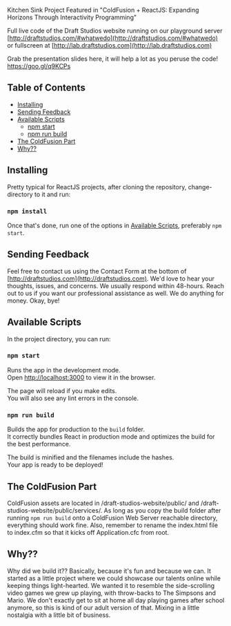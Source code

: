 Kitchen Sink Project Featured in "ColdFusion + ReactJS: Expanding Horizons Through Interactivity Programming"

Full live code of the Draft Studios website running on our playground server [http://draftstudios.com/#whatwedo](http://draftstudios.com/#whatwedo) or fullscreen at [http://lab.draftstudios.com](http://lab.draftstudios.com)

Grab the presentation slides here, it will help a lot as you peruse the code! https://goo.gl/q9KCPs

## Table of Contents

- [Installing](#installing)
- [Sending Feedback](#sending-feedback)
- [Available Scripts](#available-scripts)
  - [npm start](#npm-start)
  - [npm run build](#npm-run-build)
- [The ColdFusion Part](#the-coldfusion-part)
- [Why??](#why)
  
## Installing

Pretty typical for ReactJS projects, after cloning the repository, change-directory to it and run:

### `npm install`

Once that's done, run one of the options in [Available Scripts](#available-scripts), preferably `npm start`.

## Sending Feedback

Feel free to contact us using the Contact Form at the bottom of [http://draftstudios.com](http://draftstudios.com). We'd love to hear your thoughts, issues, and concerns. We usually respond within 48-hours. Reach out to us if you want our professional assistance as well. We do anything for money. Okay, bye!

## Available Scripts

In the project directory, you can run:

### `npm start`

Runs the app in the development mode.<br>
Open [http://localhost:3000](http://localhost:3000) to view it in the browser.

The page will reload if you make edits.<br>
You will also see any lint errors in the console.

### `npm run build`

Builds the app for production to the `build` folder.<br>
It correctly bundles React in production mode and optimizes the build for the best performance.

The build is minified and the filenames include the hashes.<br>
Your app is ready to be deployed!

## The ColdFusion Part

ColdFusion assets are located in /draft-studios-website/public/ and /draft-studios-website/public/services/. As long as you copy the build folder after running `npm run build` onto a ColdFusion Web Server reachable directory, everything should work fine. Also, remember to rename the index.html file to index.cfm so that it kicks off Application.cfc from root.

## Why??

Why did we build it?? Basically, because it's fun and because we can. It started as a little project where we could showcase our talents online while keeping things light-hearted. We wanted it to resemble the side-scrolling video games we grew up playing, with throw-backs to The Simpsons and Mario. We don't exactly get to sit at home all day playing games after school anymore, so this is kind of our adult version of that. Mixing in a little nostalgia with a little bit of business.  
